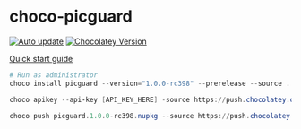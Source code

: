 ﻿# choco-picguard

[![Auto update](https://github.com/picguard/choco-picguard/actions/workflows/autoupdate_all.yml/badge.svg)](https://github.com/picguard/choco-picguard/actions/workflows/autoupdate_all.yml)
[![Chocolatey Version](https://img.shields.io/chocolatey/v/picguard)](https://community.chocolatey.org/packages/picguard)

[Quick start guide](https://docs.chocolatey.org/en-us/create/create-packages-quick-start/#quick-start-guide)

```powershell
# Run as administrator
choco install picguard --version="1.0.0-rc398" --prerelease --source .
```

```powershell
choco apikey --api-key [API_KEY_HERE] -source https://push.chocolatey.org/

choco push picguard.1.0.0-rc398.nupkg --source https://push.chocolatey.org/
```
